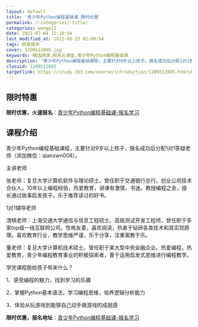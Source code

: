 ```yaml
---
layout: default
title: '青少年Python编程基础课-限时优惠'
permalink: /:categories/:title/
categories: wangyi2
date: 2021-07-04 15:10:54
last_modified_at: 2022-05-23 02:09:54
tags: 网易提供
cover: 1209513895.jpg
keywords: 精选网课,网易云课堂,青少年Python编程基础课
description: '青少年Python编程基础课程，主要针对9岁以上孩子，报名成功后分配1对1答疑老师（添加微信：qianzwn008）。主'
classid: 1209513895
targetlink: https://study.163.com/course/introduction/1209513895.htm?share=1&shareId=1025206652&utm_campaign=share&utm_medium=iphoneShare&utm_source=&utm_u=1025206652
---
```


## 限时特惠

**限时优惠，火速报名**：[青少年Python编程基础课-报名学习](https://study.163.com/course/introduction/1209513895.htm?share=1&shareId=1025206652&utm_campaign=share&utm_medium=iphoneShare&utm_source=&utm_u=1025206652)

## 课程介绍

青少年Python编程基础课程，主要针对9岁以上孩子，报名成功后分配1对1答疑老师（添加微信：qianzwn008）。



主讲老师

张老师：复旦大学计算机软件与理论硕士。曾任职于交通银行总行，创业公司技术合伙人。10年以上编程经验，热爱教育，讲课有激情，书迷。教授编程之余，擅长通过故事启发孩子。乐于推荐读过的好书。



1对1辅导老师

清棋老师：上海交通大学通信与信息工程硕士。高级测试开发工程师，曾任职于多家top级一线互联网公司。性格友善，喜欢阅读，热衷于钻研各类技术和其实现原理。喜欢教育行业，教学思维严谨，乐于分享，注重寓教于乐。



董老师：复旦大学计算机技术硕士。曾任职于某大型中央金融企业。热爱编程，热爱教育，青少年编程教育事业的积极探索者，善于运用启发式思维进行编程教学。



学完课程能给孩子带来什么？

1、感受编程的魅力，找到学习的乐趣

2、掌握Python基本语法，学习编程思维，培养逻辑分析能力

3、体验从玩游戏到能够自己动手做游戏的成就感

**限时优惠，报名地址**：[青少年Python编程基础课-报名学习](https://study.163.com/course/introduction/1209513895.htm?share=1&shareId=1025206652&utm_campaign=share&utm_medium=iphoneShare&utm_source=&utm_u=1025206652)

